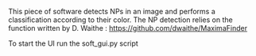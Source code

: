 


This piece of software detects NPs in an image and performs a classification according to their color. The NP detection relies on the function written by D. Waithe : https://github.com/dwaithe/MaximaFinder


To start the UI run the soft_gui.py script




